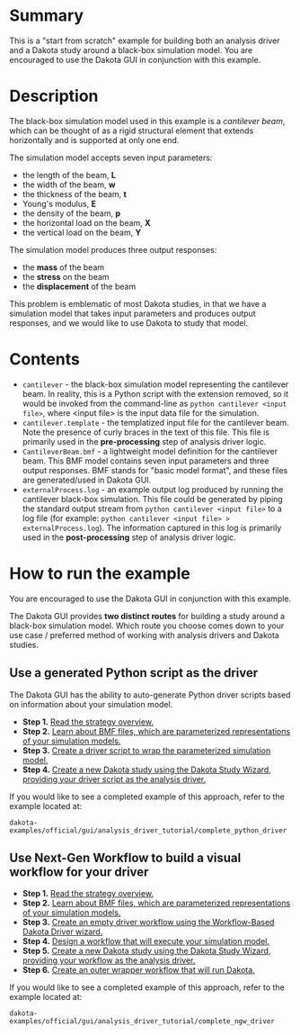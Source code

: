 # Summary

This is a "start from scratch" example for building both an analysis driver and a Dakota study around a black-box simulation model.  You are encouraged to use the Dakota GUI in conjunction with this example.

# Description

The black-box simulation model used in this example is a *cantilever beam*, which can be thought of as a rigid structural element that extends horizontally and is supported at only one end.

The simulation model accepts seven input parameters:

 - the length of the beam, **L**
 - the width of the beam, **w**
 - the thickness of the beam, **t**
 - Young's modulus, **E**
 - the density of the beam, **p**
 - the horizontal load on the beam, **X**
 - the vertical load on the beam, **Y**

The simulation model produces three output responses:

 - the **mass** of the beam
 - the **stress** on the beam
 - the **displacement** of the beam

This problem is emblematic of most Dakota studies, in that we have a simulation model that takes input parameters and produces output responses, and we would like to use Dakota to study that model.

# Contents

- `cantilever` - the black-box simulation model representing the cantilever beam.  In reality, this is a Python script with the extension removed, so it would be invoked from the command-line as `python cantilever <input file>`, where <input file\> is the input data file for the simulation.
- `cantilever.template` - the templatized input file for the cantilever beam.  Note the presence of curly braces in the text of this file.  This file is primarily used in the **pre-processing** step of analysis driver logic.
- `CantileverBeam.bmf` - a lightweight model definition for the cantilever beam.  This BMF model contains seven input parameters and three output responses.  BMF stands for "basic model format", and these files are generated/used in Dakota GUI.
- `externalProcess.log` - an example output log produced by running the cantilever black-box simulation.  This file could be generated by piping the standard output stream from `python cantilever <input file>` to a log file (for example:  `python cantilever <input file> > externalProcess.log`).  The information captured in this log is primarily used in the **post-processing** step of analysis driver logic.

# How to run the example

You are encouraged to use the Dakota GUI in conjunction with this example.

The Dakota GUI provides **two distinct routes** for building a study around a black-box simulation model.  Which route you choose comes down to your use case / preferred method of working with analysis drivers and Dakota studies.

## Use a generated Python script as the driver

The Dakota GUI has the ability to auto-generate Python driver scripts based on information about your simulation model.

 - **Step 1.** [Read the strategy overview.](https://dakota.sandia.gov/content/connecting-dakota-external-simulation-models-1)
 - **Step 2.** [Learn about BMF files, which are parameterized representations of your simulation models.](https://dakota.sandia.gov/content/bmf-1)
 - **Step 3.** [Create a driver script to wrap the parameterized simulation model.](https://dakota.sandia.gov/content/wizards-1#script-based-dakota-driver-wizard)
 - **Step 4.** [Create a new Dakota study using the Dakota Study Wizard, providing your driver script as the analysis driver.](https://dakota.sandia.gov/content/wizards-1#dakota-study-wizard)

If you would like to see a completed example of this approach, refer to the example located at:

`dakota-examples/official/gui/analysis_driver_tutorial/complete_python_driver`

## Use Next-Gen Workflow to build a visual workflow for your driver

 - **Step 1.** [Read the strategy overview.](https://dakota.sandia.gov/content/connecting-dakota-external-simulation-models-1)
 - **Step 2.** [Learn about BMF files, which are parameterized representations of your simulation models.](https://dakota.sandia.gov/content/bmf-1)
 - **Step 3.** [Create an empty driver workflow using the Workflow-Based Dakota Driver wizard.](https://dakota.sandia.gov/content/wizards-1#workflow-based-dakota-driver)
 - **Step 4.** [Design a workflow that will execute your simulation model.](https://dakota.sandia.gov/content/next-gen-workflow-1#nested-workflow-tutorial)
 - **Step 5.** [Create a new Dakota study using the Dakota Study Wizard, providing your workflow as the analysis driver.](https://dakota.sandia.gov/content/wizards-1#dakota-study-wizard)
 - **Step 6.** [Create an outer wrapper workflow that will run Dakota.](https://dakota.sandia.gov/content/wizards-1#dakota-wrapper-workflow-wizard)

If you would like to see a completed example of this approach, refer to the example located at:

`dakota-examples/official/gui/analysis_driver_tutorial/complete_ngw_driver`